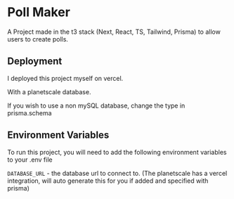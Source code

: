 
# Poll Maker

A Project made in the t3 stack (Next, React, TS, Tailwind, Prisma) to allow users to create polls.




## Deployment

I deployed this project myself on vercel.

With a planetscale database.

If you wish to use a non mySQL database, change the type in prisma.schema



## Environment Variables

To run this project, you will need to add the following environment variables to your .env file

`DATABASE_URL` - the database url to connect to. (The planetscale has a vercel integration, will auto generate this for you if added and specified with prisma)



